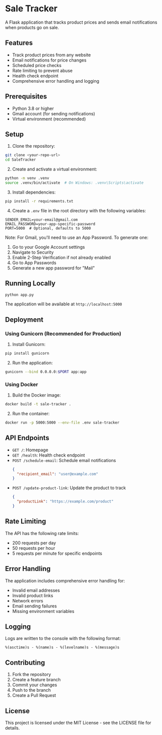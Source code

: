# Sale Tracker

A Flask application that tracks product prices and sends email notifications when products go on sale.

## Features

- Track product prices from any website
- Email notifications for price changes
- Scheduled price checks
- Rate limiting to prevent abuse
- Health check endpoint
- Comprehensive error handling and logging

## Prerequisites

- Python 3.8 or higher
- Gmail account (for sending notifications)
- Virtual environment (recommended)

## Setup

1. Clone the repository:
```bash
git clone <your-repo-url>
cd SaleTracker
```

2. Create and activate a virtual environment:
```bash
python -m venv .venv
source .venv/bin/activate  # On Windows: .venv\Scripts\activate
```

3. Install dependencies:
```bash
pip install -r requirements.txt
```

4. Create a `.env` file in the root directory with the following variables:
```
SENDER_EMAIL=your-email@gmail.com
EMAIL_PASSWORD=your-app-specific-password
PORT=5000  # Optional, defaults to 5000
```

Note: For Gmail, you'll need to use an App Password. To generate one:
1. Go to your Google Account settings
2. Navigate to Security
3. Enable 2-Step Verification if not already enabled
4. Go to App Passwords
5. Generate a new app password for "Mail"

## Running Locally

```bash
python app.py
```

The application will be available at `http://localhost:5000`

## Deployment

### Using Gunicorn (Recommended for Production)

1. Install Gunicorn:
```bash
pip install gunicorn
```

2. Run the application:
```bash
gunicorn --bind 0.0.0.0:$PORT app:app
```

### Using Docker

1. Build the Docker image:
```bash
docker build -t sale-tracker .
```

2. Run the container:
```bash
docker run -p 5000:5000 --env-file .env sale-tracker
```

## API Endpoints

- `GET /`: Homepage
- `GET /health`: Health check endpoint
- `POST /schedule-email`: Schedule email notifications
  ```json
  {
    "recipient_email": "user@example.com"
  }
  ```
- `POST /update-product-link`: Update the product to track
  ```json
  {
    "productLink": "https://example.com/product"
  }
  ```

## Rate Limiting

The API has the following rate limits:
- 200 requests per day
- 50 requests per hour
- 5 requests per minute for specific endpoints

## Error Handling

The application includes comprehensive error handling for:
- Invalid email addresses
- Invalid product links
- Network errors
- Email sending failures
- Missing environment variables

## Logging

Logs are written to the console with the following format:
```
%(asctime)s - %(name)s - %(levelname)s - %(message)s
```

## Contributing

1. Fork the repository
2. Create a feature branch
3. Commit your changes
4. Push to the branch
5. Create a Pull Request

## License

This project is licensed under the MIT License - see the LICENSE file for details.